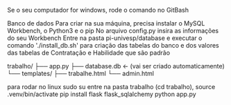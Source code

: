 Se o seu computador for windows, rode o comando no GitBash

Banco de dados
Para criar na sua máquina, precisa instalar o MySQL Workbench, o Python3 e o pip
No arquivo config.py insira as informações do seu Workbench
Entre na pasta pi-univesp/database e executar o comando './install_db.sh' para criação das 
tabelas do banco e dos valores das tabelas de Contratação e Habilidade que são padrão
 

trabalho/
├── app.py
├── database.db  ← (vai ser criado automaticamente)
└── templates/
    ├── trabalhe.html
    └── admin.html

para rodar no linux
sudo su
entre na pasta trabalho (cd trabalho), 
source .venv/bin/activate
pip install flask flask_sqlalchemy
python app.py
